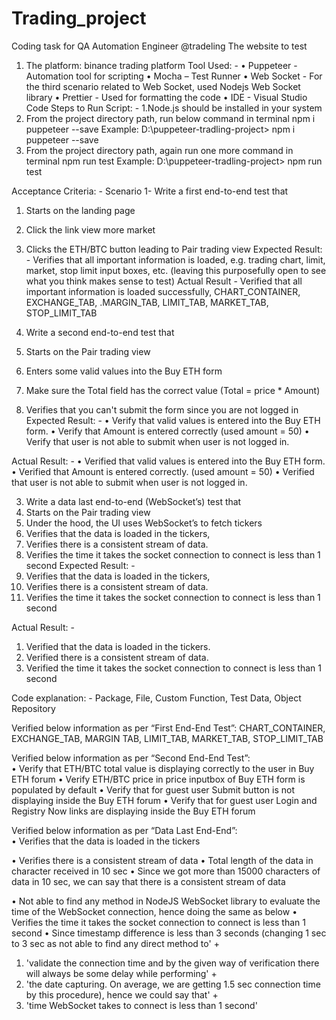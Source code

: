 # Trading_project

Coding task for QA Automation Engineer @tradeling
The website to test
1.	The platform: binance trading platform
Tool Used: -
•	Puppeteer - Automation tool for scripting
•	Mocha – Test Runner
•	Web Socket - For the third scenario related to Web Socket, used Nodejs Web Socket library
•	Prettier - Used for formatting the code
•	IDE - Visual Studio Code
Steps to Run Script: -
1.Node.js should be installed in your system 
2. From the project directory path, run below command in terminal
       npm i puppeteer --save
     Example: D:\puppeteer-tradling-project> npm i puppeteer --save
3. From the project directory path, again run one more command in terminal
       npm run test
    Example: D:\puppeteer-tradling-project> npm run test

Acceptance Criteria: -
                Scenario 1- Write a first end-to-end test that
1.	Starts on the landing page
2.	Click the link view more market
3.	Clicks the ETH/BTC button leading to Pair trading view
Expected Result: - Verifies that all important information is loaded, e.g. trading chart, limit, market, stop limit input boxes, etc. (leaving this purposefully open to see what you think makes sense to test)
Actual Result - Verified that all important information is loaded successfully, CHART_CONTAINER, EXCHANGE_TAB, .MARGIN_TAB, LIMIT_TAB, MARKET_TAB, STOP_LIMIT_TAB


2.	Write a second end-to-end test that
1.	Starts on the Pair trading view
2.	Enters some valid values into the Buy ETH form
3.	Make sure the Total field has the correct value (Total = price * Amount)
4.	Verifies that you can't submit the form since you are not logged in
Expected Result: - 
•	Verify that valid values is entered into the Buy ETH form.
•	Verify that Amount is entered correctly (used amount = 50)
•	Verify that user is not able to submit when user is not logged in.

Actual Result: - 
•	Verified that valid values is entered into the Buy ETH form.
•	Verified that Amount is entered correctly. (used amount = 50)
•	Verified that user is not able to submit when user is not logged in.

3.	Write a data last end-to-end (WebSocket’s) test that
1.	Starts on the Pair trading view
2.	Under the hood, the UI uses WebSocket’s to fetch tickers
3.	Verifies that the data is loaded in the tickers,
4.	Verifies there is a consistent stream of data.
5.	Verifies the time it takes the socket connection to connect is less than 1 second
Expected Result: - 
1.	Verifies that the data is loaded in the tickers, 
2.	Verifies there is a consistent stream of data.
3.	Verifies the time it takes the socket connection to connect is less than 1 second

Actual Result: - 

1.	Verified that the data is loaded in the tickers.
1.	Verified there is a consistent stream of data.
2.	Verified the time it takes the socket connection to connect is less than 1 second





Code explanation: -
Package, File, Custom Function, Test Data, Object Repository 
 
Verified below information as per “First End-End Test”:
 CHART_CONTAINER, EXCHANGE_TAB, MARGIN TAB, LIMIT_TAB, MARKET_TAB, STOP_LIMIT_TAB
 

Verified below information as per “Second End-End Test”:     
•	Verify that ETH/BTC total value is displaying correctly to the user in Buy ETH forum
•	Verify ETH/BTC price in price inputbox of Buy ETH form is populated by default
•	Verify that for guest user Submit button is not displaying inside the Buy ETH forum
•	Verify that for guest user Login and Registry Now links are displaying inside the Buy ETH forum
 
 

Verified below information as per “Data Last End-End”:     
•	Verifies that the data is loaded in the tickers

 

•	Verifies there is a consistent stream of data
•	Total length of the data in character received in 10 sec
•	Since we got more than 15000 characters of data in 10 sec, we can say that there is a consistent stream of data
 


•	Not able to find any method in NodeJS WebSocket library to evaluate the time of the WebSocket connection, hence doing the same as below
•	Verifies the time it takes the socket connection to connect is less than 1 second
•	Since timestamp difference is less than 3 seconds (changing 1 sec to 3 sec as not able to find any direct method to' +
1.	'validate the connection time and by the given way of verification there will always be some delay while performing' +
2.	'the date capturing. On average, we are getting 1.5 sec connection time by this procedure), hence we could say that' +
3.	'time WebSocket takes to connect is less than 1 second'
 

	




